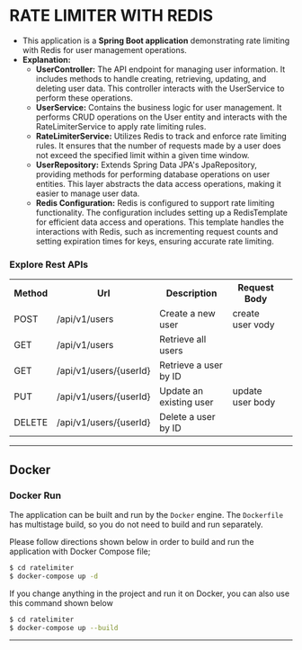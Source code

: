 # RATE LIMITER WITH REDIS

<ul style="list-style-type:disc">
  <li>This application is a <b>Spring Boot application</b> demonstrating rate limiting with Redis for user management operations.</li>
  <li>
    <b>Explanation:</b>
    <ul>
      <li><b>UserController:</b> The API endpoint for managing user information. It includes methods to handle creating, retrieving, updating, and deleting user data. This controller interacts with the UserService to perform these operations.</li>
      <li><b>UserService:</b> Contains the business logic for user management. It performs CRUD operations on the User entity and interacts with the RateLimiterService to apply rate limiting rules.</li>
      <li><b>RateLimiterService:</b> Utilizes Redis to track and enforce rate limiting rules. It ensures that the number of requests made by a user does not exceed the specified limit within a given time window.</li>
      <li><b>UserRepository:</b> Extends Spring Data JPA's JpaRepository, providing methods for performing database operations on user entities. This layer abstracts the data access operations, making it easier to manage user data.</li>
      <li><b>Redis Configuration:</b> Redis is configured to support rate limiting functionality. The configuration includes setting up a RedisTemplate for efficient data access and operations. This template handles the interactions with Redis, such as incrementing request counts and setting expiration times for keys, ensuring accurate rate limiting.</li>
    </ul>
  </li>
</ul>

### Explore Rest APIs

<table style="width:100%">
  <tr>
      <th>Method</th>
      <th>Url</th>
      <th>Description</th>
      <th>Request Body</th>
  </tr>
  <tr>
      <td>POST</td>
      <td>/api/v1/users</td>
      <td>Create a new user</td>
      <td>create user vody</td>
      <td></td>
  </tr>
    <tr>
      <td>GET</td>
      <td>/api/v1/users</td>
      <td>Retrieve all users</td>
      <td></td>
  </tr>
  <tr>
      <td>GET</td>
      <td>/api/v1/users/{userId}</td>
      <td>Retrieve a user by ID</td>
      <td></td>
  </tr>
  <tr>
      <td>PUT</td>
      <td>/api/v1/users/{userId}</td>
      <td>Update an existing user</td>
      <td>update user body</td>
      <td></td>
  </tr>
  <tr>
      <td>DELETE</td>
      <td>/api/v1/users/{userId}</td>
      <td>Delete a user by ID</td>
      <td></td>
  </tr>
</table>

---
Docker
---


### Docker Run
The application can be built and run by the `Docker` engine. The `Dockerfile` has multistage build, so you do not need to build and run separately.

Please follow directions shown below in order to build and run the application with Docker Compose file;

```sh
$ cd ratelimiter
$ docker-compose up -d
```

If you change anything in the project and run it on Docker, you can also use this command shown below

```sh
$ cd ratelimiter
$ docker-compose up --build
```

---
